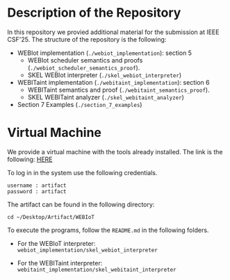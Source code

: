 # Description of the Repository

In this repository we provied additional material for the submission at IEEE CSF'25.
The structure of the repository is the following:
* WEBIot implementation (`./webiot_implementation`): section 5
  - WEBIot scheduler semantics and proofs (`./webiot_scheduler_semantics_proof`).
  - SKEL WEBIot interpreter (`./skel_webiot_interpreter`)
* WEBITaint implementation (`./webitaint_implementation`): section 6
  - WEBITaint semantics and proof (`./webitaint_semantics_proof`).
  - SKEL WEBITaint analyzer (`./skel_webitaint_analyzer`)
* Section 7 Examples (`./section_7_examples`)

# Virtual Machine

We provide a virtual machine with the tools already installed.
The link is the following: [HERE](https://drive.google.com/file/d/1IG1xItuiFfhsC5j741vaOMAdHUneqGXv/view?usp=share_link)

To log in in the system use the following credentials.
```
username : artifact
password : artifact
```

The artifact can be found in the following directory:
```
cd ~/Desktop/Artifact/WEBIoT
```

To execute the programs, follow the `README.md` in the following folders.
* For the WEBIoT interpreter:
`webiot_implementation/skel_webiot_interpreter`

* For the WEBITaint interpreter:
`webitaint_implementation/skel_webitaint_interpreter`
